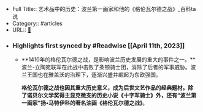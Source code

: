 - Full Title:: 艺术品中的历史：波兰第一画家和他的《格伦瓦尔德之战》_百科ta说
- Category:: #articles
- URL:: [🔗](https://baike.baidu.com/tashuo/browse/content?id=a243ebc26608dc2067d6c77e&lemmaId=10969005&fromLemmaModule=pcBottom&lemmaTitle=%E6%A0%BC%E6%9E%97%E7%93%A6%E5%B0%94%E5%BE%B7%E6%88%98%E5%BD%B9&fromModule=lemma_bottom-tashuo-article)
- ### Highlights first synced by #Readwise [[April 11th, 2023]]
    - **1410年的格伦瓦尔德之战，是影响波兰历史发展的重大的事件之一。**波兰-立陶宛联军在此战中击败了条顿骑士团，消除了后者的军事威胁。波兰王国也在雅盖沃的治理下，逐渐兴盛并崛起为东欧强国。
      
      **格伦瓦尔德之战也因其重大历史意义，成为后世文艺作品的经典题材。**除了诺贝尔文学奖得主显克微支的历史小说**《十字军骑士》**外，还有“波兰第一画家”扬•马特伊科的著名油画**《格伦瓦尔德之战》**。
